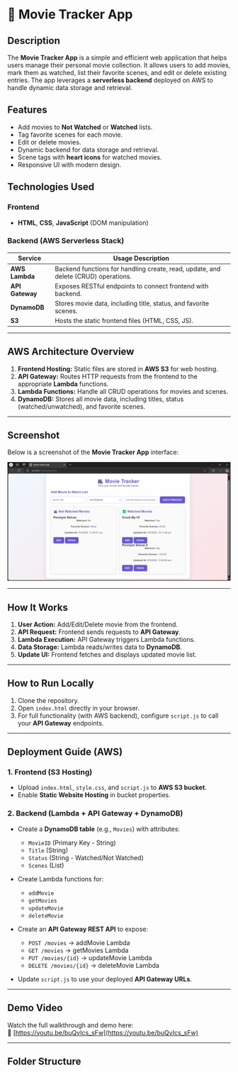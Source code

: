 # 🎥 Movie Tracker App

## Description
The **Movie Tracker App** is a simple and efficient web application that helps users manage their personal movie collection. It allows users to add movies, mark them as watched, list their favorite scenes, and edit or delete existing entries. The app leverages a **serverless backend** deployed on AWS to handle dynamic data storage and retrieval.

## Features
- Add movies to **Not Watched** or **Watched** lists.
- Tag favorite scenes for each movie.
- Edit or delete movies.
- Dynamic backend for data storage and retrieval.
- Scene tags with **heart icons** for watched movies.
- Responsive UI with modern design.

## Technologies Used
### Frontend
- **HTML**, **CSS**, **JavaScript** (DOM manipulation)

### Backend (AWS Serverless Stack)
| Service      | Usage Description                                                                 |
|--------------|----------------------------------------------------------------------------------|
| **AWS Lambda** | Backend functions for handling create, read, update, and delete (CRUD) operations. |
| **API Gateway** | Exposes RESTful endpoints to connect frontend with backend.                     |
| **DynamoDB**  | Stores movie data, including title, status, and favorite scenes.                  |
| **S3**        | Hosts the static frontend files (HTML, CSS, JS).                                 |

---

## AWS Architecture Overview
1. **Frontend Hosting:** Static files are stored in **AWS S3** for web hosting.
2. **API Gateway:** Routes HTTP requests from the frontend to the appropriate **Lambda** functions.
3. **Lambda Functions:** Handle all CRUD operations for movies and scenes.
4. **DynamoDB:** Stores all movie data, including titles, status (watched/unwatched), and favorite scenes.

---

## Screenshot
Below is a screenshot of the **Movie Tracker App** interface:

![Movie Tracker Screenshot](Screenshot%202025-03-05%20004116.png)

---

## How It Works
1. **User Action:** Add/Edit/Delete movie from the frontend.
2. **API Request:** Frontend sends requests to **API Gateway**.
3. **Lambda Execution:** API Gateway triggers Lambda functions.
4. **Data Storage:** Lambda reads/writes data to **DynamoDB**.
5. **Update UI:** Frontend fetches and displays updated movie list.

---

## How to Run Locally
1. Clone the repository.
2. Open `index.html` directly in your browser.
3. For full functionality (with AWS backend), configure `script.js` to call your **API Gateway** endpoints.

---

## Deployment Guide (AWS)
### 1. Frontend (S3 Hosting)
- Upload `index.html`, `style.css`, and `script.js` to **AWS S3 bucket**.
- Enable **Static Website Hosting** in bucket properties.

### 2. Backend (Lambda + API Gateway + DynamoDB)
- Create a **DynamoDB table** (e.g., `Movies`) with attributes:
    - `MovieID` (Primary Key - String)
    - `Title` (String)
    - `Status` (String - Watched/Not Watched)
    - `Scenes` (List)

- Create Lambda functions for:
    - `addMovie`
    - `getMovies`
    - `updateMovie`
    - `deleteMovie`

- Create an **API Gateway REST API** to expose:
    - `POST /movies` → addMovie Lambda
    - `GET /movies` → getMovies Lambda
    - `PUT /movies/{id}` → updateMovie Lambda
    - `DELETE /movies/{id}` → deleteMovie Lambda

- Update `script.js` to use your deployed **API Gateway URLs**.

---

## Demo Video
Watch the full walkthrough and demo here:  
🔗 [https://youtu.be/buQvIcs_sFw](https://youtu.be/buQvIcs_sFw)

---

## Folder Structure
